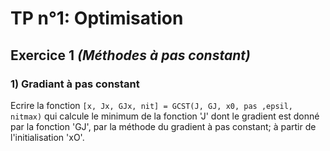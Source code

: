 # TP n°1: Optimisation

##  Exercice 1 *(Méthodes à pas constant)*

### 1) Gradiant à pas constant

Ecrire la fonction `[x, Jx, GJx, nit] = GCST(J, GJ, x0, pas ,epsil, nitmax)` qui calcule le minimum de la fonction 'J' dont le gradient est donné par la fonction 'GJ', par la méthode du gradient à pas constant;  à partir de l'initialisation 'xO'.

